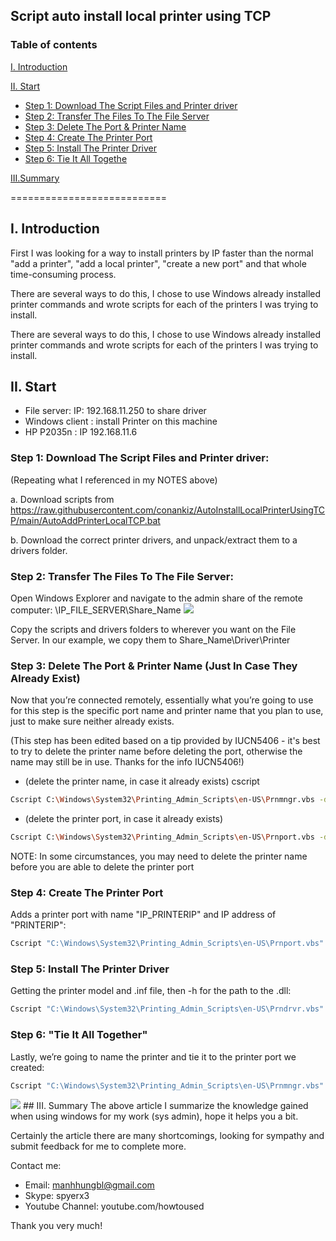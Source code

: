 ## Script auto install local printer using TCP

### Table of contents

[I. Introduction](#Modau)

[II. Start](#batdau)
- [Step 1: Download The Script Files and Printer driver](#step1)
- [Step 2: Transfer The Files To The File Server](#step2)
- [Step 3: Delete The Port & Printer Name](#step3)
- [Step 4: Create The Printer Port](#step4)
- [Step 5: Install The Printer Driver](#step5)
- [Step 6: Tie It All Togethe](#step6)

[III.Summary](#Tongket)

===========================
<a name="Modau"></a>
## I. Introduction
First I was looking for a way to install printers by IP faster than the normal "add a printer", "add a local printer", "create a new port" and that whole time-consuming process.

There are several ways to do this, I chose to use Windows already installed printer commands and wrote scripts for each of the printers I was trying to install.

There are several ways to do this, I chose to use Windows already installed printer commands and wrote scripts for each of the printers I was trying to install.
<a name="batdau"></a>
## II. Start
- File server: IP: 192.168.11.250 to share driver
- Windows client : install Printer on this machine
- HP P2035n : IP 192.168.11.6
<a name="step1"></a>
### Step 1: Download The Script Files and Printer driver:
(Repeating what I referenced in my NOTES above)

a. Download scripts from https://raw.githubusercontent.com/conankiz/AutoInstallLocalPrinterUsingTCP/main/AutoAddPrinterLocalTCP.bat

b. Download the correct printer drivers, and unpack/extract them to a drivers folder.
<a name="step2"></a>
### Step 2: Transfer The Files To The File Server:
Open Windows Explorer and navigate to the admin share of the remote computer: \\IP_FILE_SERVER\Share_Name
<img src="https://i.imgur.com/XbBogIO.png">

Copy the scripts and drivers folders to wherever you want on the File Server. In our example, we copy them to Share_Name\Driver\Printer
<a name="step3"></a>
### Step 3: Delete The Port & Printer Name (Just In Case They Already Exist)
Now that you’re connected remotely, essentially what you’re going to use for this step is the specific port name and printer name that you plan to use, just to make sure neither already exists.

(This step has been edited based on a tip provided by IUCN5406 - it's best to try to delete the printer name before deleting the port, otherwise the name may still be in use. Thanks for the info IUCN5406!)

- (delete the printer name, in case it already exists) cscript 
``` sh
Cscript C:\Windows\System32\Printing_Admin_Scripts\en-US\Prnmngr.vbs -d -p "HP_P2035n"
```
- (delete the printer port, in case it already exists) 
``` sh
Cscript C:\Windows\System32\Printing_Admin_Scripts\en-US\Prnport.vbs -d -r IP_192.168.11.6
```

NOTE: In some circumstances, you may need to delete the printer name before you are able to delete the printer port
<a name="step4"></a>
### Step 4: Create The Printer Port
Adds a printer port with name "IP_PRINTERIP" and IP address of "PRINTERIP":
``` sh
Cscript "C:\Windows\System32\Printing_Admin_Scripts\en-US\Prnport.vbs" -a -r 192.168.11.6 -h 192.168.11.6 -o raw -n 9100
```
<a name="step5"></a>
### Step 5: Install The Printer Driver
Getting the printer model and .inf file, then -h for the path to the .dll:
``` sh
Cscript "C:\Windows\System32\Printing_Admin_Scripts\en-US\Prndrvr.vbs" -a -m "HP LaserJet P2035n" -i "\\192.168.11.250\Source\Driver\Printer\ljP2035-gdi-pnp-win64-en\HP2030.INF" -h "\\192.168.11.250\Source\Driver\Printer\ljP2035-gdi-pnp-win64-en
```
<a name="step6"></a>
### Step 6: "Tie It All Together"
Lastly, we’re going to name the printer and tie it to the printer port we created:
``` sh
Cscript "C:\Windows\System32\Printing_Admin_Scripts\en-US\Prnmngr.vbs" -a -p "HP_P2035n" -m "HP LaserJet P2035n" -r 192.168.11.6
```
<img src="https://i.imgur.com/h2afYuP.png">
<a name="tongket"></a>
## III. Summary
The above article I summarize the knowledge gained when using windows for my work (sys admin), hope it helps you a bit.

Certainly the article there are many shortcomings, looking for sympathy and submit feedback for me to complete more.

Contact me:
- Email: manhhungbl@gmail.com
- Skype: spyerx3
- Youtube Channel: youtube.com/howtoused

Thank you very much!
